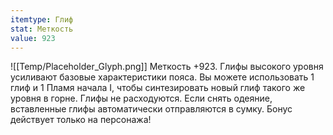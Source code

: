 ```yaml
---
itemtype: Глиф
stat: Меткость 
value: 923
---
```

![[Temp/Placeholder_Glyph.png]]
Меткость +923. Глифы высокого уровня усиливают базовые характеристики пояса. Вы можете использовать 1 глиф и 1 Пламя начала I, чтобы синтезировать новый глиф такого же уровня в горне. Глифы не расходуются. Если снять одеяние, вставленные глифы автоматически отправляются в сумку. Бонус действует только на персонажа!

